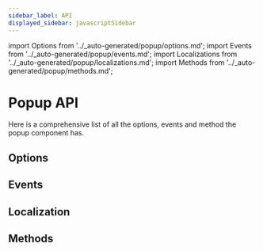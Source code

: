 ```yaml
---
sidebar_label: API
displayed_sidebar: javascriptSidebar
---
```


import Options from '../_auto-generated/popup/options.md';
import Events from '../_auto-generated/popup/events.md';
import Localizations from '../_auto-generated/popup/localizations.md';
import Methods from '../_auto-generated/popup/methods.md';

# Popup API

Here is a comprehensive list of all the options, events and method the popup component has.


<div className="option-list">

## Options

<Options />

## Events

<Events />

## Localization

<Localizations />

## Methods

<Methods />

</div>